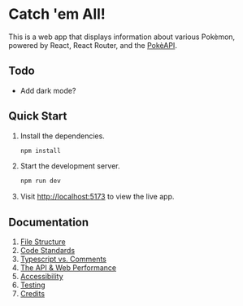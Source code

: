 # Catch 'em All!

This is a web app that displays information about various Pokèmon, powered by React, React Router, and the [PokèAPI](https://pokeapi.co).


## Todo

- Add dark mode?



## Quick Start

1. Install the dependencies.
	```bash
	npm install
	```
2. Start the development server.
	```bash
	npm run dev
	```
3. Visit [http://localhost:5173](http://localhost:5173) to view the live app.



## Documentation

1. [File Structure](./docs/file-structure.md)
2. [Code Standards](./docs/code-standards.md)
3. [Typescript vs. Comments](./docs/typescript-vs-comments.md)
4. [The API & Web Performance](./docs/api-performance.md)
5. [Accessibility](./docs/accessibility.md)
6. [Testing](./docs/testing.md)
7. [Credits](./docs/credits.md)
